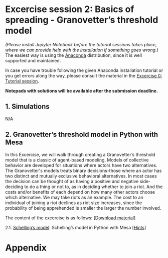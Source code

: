 # **Excercise session 2: Basics of spreading - Granovetter’s threshold model**

*(Please install Jupyter Notebook before the tutorial sessions takes place, where we can provide help with the installation if something goes wrong.)* The easiest way is using the [Anaconda](https://jupyter-notebook-beginner-guide.readthedocs.io/en/latest/install.html) distribution, since it is well supported and maintained.

In case you have trouble following the given Anaconda installation tutorial or you get errors along the way, please consult the material in the [Excercise 0: Tutorial session](https://github.com/dgarcia-eu/ComputationalModellingSocialSystems/blob/main/Exercise_00_Tut/Exercise_Tutorial.md).

**Notepads with solutions will be available after the submission deadline.**

## 1. Simulations

N/A

## 2. Granovetter’s threshold model in Python with Mesa

In this Excercise, we will walk through creating a Granovetter’s threshold model that is a classic of agent-based modeling, Models of collective behavior are developed for situations where actors have two alternatives. The Granovetter's models treats binary decisions-those where an actor has two distinct and mutually exclusive behavioral alternatives. In most cases the decision can be thought of as having a positive and negative side- deciding to do a thing or not to, as in deciding whether to join a riot. And the costs and/or benefits of each depend on how many other actors choose which alternative. We may take riots as an example. The cost to an individual of joining a riot declines as riot size increases, since the probability of being apprehended is smaller the larger the number involved.

The content of the excercise is as follows: [[Download material]](https://minhaskamal.github.io/DownGit/#/home?url=https://github.com/dgarcia-eu/ComputationalModellingSocialSystems/tree/main/Exercise_01_Schelling)

2.1. [Schelling’s model](https://github.com/dgarcia-eu/ComputationalModellingSocialSystems/blob/main/Exercise_01_Schelling/schelling-example.ipynb): Schelling’s model in Python with Mesa [[Hints]](https://github.com/dgarcia-eu/ComputationalModellingSocialSystems/blob/main/Exercise_01_Schelling/schelling-example-hints.ipynb)

# Appendix
